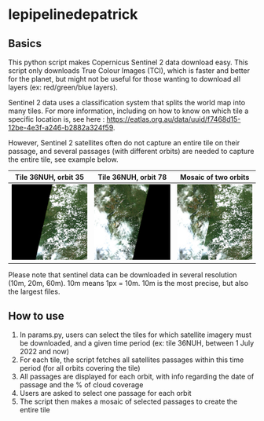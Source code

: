 # lepipelinedepatrick

## Basics 

This python script makes Copernicus Sentinel 2 data download easy. This script only downloads True Colour Images (TCI), which is faster and better for the planet, but might not be useful for those wanting to download all layers (ex: red/green/blue layers).

Sentinel 2 data uses a classification system that splits the world map into many tiles. For more information, including on how to know on which tile a specific location is, see here : https://eatlas.org.au/data/uuid/f7468d15-12be-4e3f-a246-b2882a324f59.

However, Sentinel 2 satellites often do not capture an entire tile on their passage, and several passages (with different orbits) are needed to capture the entire tile, see example below.

| Tile 36NUH, orbit 35  | Tile 36NUH, orbit 78 | Mosaic of two orbits |
| --- | --- | --- |
| ![alt text](https://github.com/memoirevive/lepipelinedepatrick/blob/main/example/36NUH_35.jpg?raw=true) | ![alt text](https://github.com/memoirevive/lepipelinedepatrick/blob/main/example/36NUH_78.jpg?raw=true) | ![alt text](https://github.com/memoirevive/lepipelinedepatrick/blob/main/example/36NUH.jpg?raw=true) |

Please note that sentinel data can be downloaded in several resolution (10m, 20m, 60m). 10m means 1px = 10m. 10m is the most precise, but also the largest files. 

## How to use

1. In params.py, users can select the tiles for which satellite imagery must be downloaded, and a given time period (ex: tile 36NUH, between 1 July 2022 and now)
2. For each tile, the script fetches all satellites passages within this time period (for all orbits covering the tile)
3. All passages are displayed for each orbit, with info regarding the date of passage and the % of cloud coverage
4. Users are asked to select one passage for each orbit
5. The script then makes a mosaic of selected passages to create the entire tile
